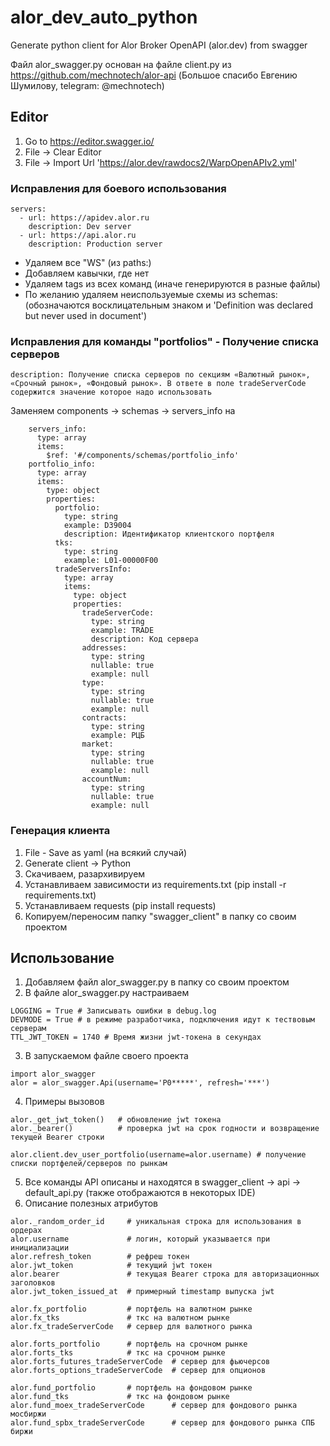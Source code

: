 # alor_dev_auto_python
Generate python client for Alor Broker OpenAPI (alor.dev) from swagger

Файл alor_swagger.py основан на файле client.py из https://github.com/mechnotech/alor-api (Большое спасибо Евгению Шумилову, telegram: @mechnotech)

## Editor
1. Go to https://editor.swagger.io/
2. File -> Clear Editor
3. File -> Import Url 'https://alor.dev/rawdocs2/WarpOpenAPIv2.yml'

### Исправления для боевого использования
```
servers:
  - url: https://apidev.alor.ru
    description: Dev server
  - url: https://api.alor.ru
    description: Production server
``` 

- Удаляем все "WS" (из paths:)
- Добавляем кавычки, где нет
- Удаляем tags из всех команд (иначе генерируются в разные файлы)
- По желанию удаляем неиспользуемые схемы из schemas: (обозначаются восклицательным знаком и 'Definition was declared but never used in document')


### Исправления для команды "portfolios" - Получение списка серверов
```
description: Получение списка серверов по секциям «Валютный рынок», «Срочный рынок», «Фондовый рынок». В ответе в поле tradeServerCode содержится значение которое надо использовать
```
Заменяем components -> schemas -> servers_info на
```
    servers_info:
      type: array
      items:
        $ref: '#/components/schemas/portfolio_info'
    portfolio_info:
      type: array
      items:
        type: object
        properties:
          portfolio:
            type: string
            example: D39004
            description: Идентификатор клиентского портфеля
          tks:
            type: string
            example: L01-00000F00
          tradeServersInfo:
            type: array
            items:
              type: object
              properties:
                tradeServerCode:
                  type: string
                  example: TRADE
                  description: Код сервера
                addresses:
                  type: string
                  nullable: true
                  example: null
                type:
                  type: string
                  nullable: true
                  example: null
                contracts:
                  type: string
                  example: РЦБ
                market:
                  type: string
                  nullable: true
                  example: null
                accountNum:
                  type: string
                  nullable: true
                  example: null
```

### Генерация клиента
1. File - Save as yaml (на всякий случай)
2. Generate client -> Python
3. Скачиваем, разархивируем
4. Устанавливаем зависимости из requirements.txt (pip install -r requirements.txt)
5. Устанавливаем requests (pip install requests)
6. Копируем/переносим папку "swagger_client" в папку со своим проектом

## Использование
1. Добавляем файл alor_swagger.py в папку со своим проектом
2. В файле alor_swagger.py настраиваем
```
LOGGING = True # Записывать ошибки в debug.log
DEVMODE = True # в режиме разработчика, подключения идут к тествовым серверам
TTL_JWT_TOKEN = 1740 # Время жизни jwt-токена в секундах
```
3. В запускаемом файле своего проекта
```
import alor_swagger
alor = alor_swagger.Api(username='P0*****', refresh='***')
```
4. Примеры вызовов
```
alor._get_jwt_token()   # обновление jwt токена
alor._bearer()          # проверка jwt на срок годности и возвращение текущей Bearer строки

alor.client.dev_user_portfolio(username=alor.username) # получение списки портфелей/серверов по рынкам
```
5. Все команды API описаны и находятся в swagger_client -> api -> default_api.py (также отображаются в некоторых IDE)
6. Описание полезных атрибутов
```
alor._random_order_id     # уникальная строка для использования в ордерах
alor.username             # логин, который указывается при инициализации
alor.refresh_token        # рефреш токен
alor.jwt_token            # текущий jwt токен
alor.bearer               # текущая Bearer строка для авторизационных заголовков
alor.jwt_token_issued_at  # примерный timestamp выпуска jwt

alor.fx_portfolio         # портфель на валютном рынке
alor.fx_tks               # ткс на валютном рынке
alor.fx_tradeServerCode   # сервер для валютного рынка

alor.forts_portfolio      # портфель на срочном рынке
alor.forts_tks            # ткс на срочном рынке
alor.forts_futures_tradeServerCode  # сервер для фьючерсов
alor.forts_options_tradeServerCode  # сервер для опционов

alor.fund_portfolio       # портфель на фондовом рынке
alor.fund_tks             # ткс на фондовом рынке
alor.fund_moex_tradeServerCode      # сервер для фондового рынка мосбиржи
alor.fund_spbx_tradeServerCode      # сервер для фондового рынка СПБ биржи
```
